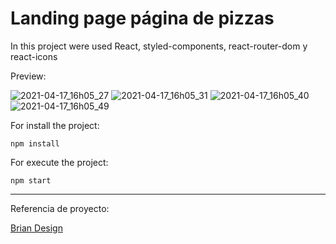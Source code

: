 # Landing page página de pizzas
In this project were used React, styled-components, react-router-dom y react-icons

Preview:

![2021-04-17_16h05_27](https://user-images.githubusercontent.com/49380593/115126700-c8573000-9f96-11eb-8dd5-3c435b5fa7eb.png)
![2021-04-17_16h05_31](https://user-images.githubusercontent.com/49380593/115126701-c9885d00-9f96-11eb-8d60-ddeaad1e5c8f.png)
![2021-04-17_16h05_40](https://user-images.githubusercontent.com/49380593/115126702-cab98a00-9f96-11eb-8ae8-e469c50b694e.png)
![2021-04-17_16h05_49](https://user-images.githubusercontent.com/49380593/115126703-cbeab700-9f96-11eb-9957-571fc2052096.png)


For install the project:

```
npm install
```

For execute the project:

```
npm start
```

------

Referencia de proyecto:

[Brian Design](https://www.youtube.com/channel/UCsKsymTY_4BYR-wytLjex7A)
